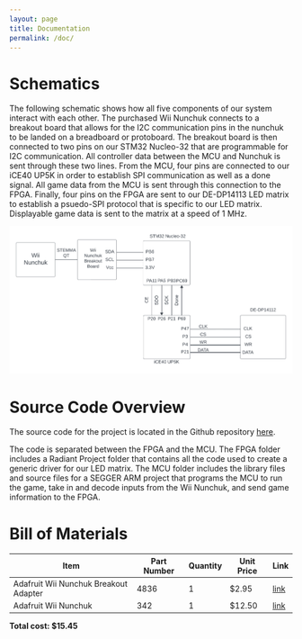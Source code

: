 ```yaml
---
layout: page
title: Documentation
permalink: /doc/
---
```


# Schematics
<!-- Include images of the schematics for your system. They should follow best practices for schematic drawings with all parts and pins clearly labeled. You may draw your schematics either with a software tool or neatly by hand. -->
The following schematic shows how all five components of our system interact with each other. The purchased Wii Nunchuk connects to a breakout board that allows for the I2C communication pins in the nunchuk to be landed on a breadboard or protoboard. The breakout board is then connected to two pins on our STM32 Nucleo-32 that are programmable for I2C communication. All controller data between the MCU and Nunchuk is sent through these two lines. From the MCU, four pins are connected to our iCE40 UP5K in order to establish SPI communication as well as a done signal. All game data from the MCU is sent through this connection to the FPGA. Finally, four pins on the FPGA are sent to our DE-DP14113 LED matrix to establish a psuedo-SPI protocol that is specific to our LED matrix. Displayable game data is sent to the matrix at a speed of 1 MHz.
<div style="text-align: left">
  <img src="docs/assets/schematics/blockdiagram.png" alt="logo" width="800" />
</div>

# Source Code Overview
<!-- This section should include information to describe the organization of the code base and highlight how the code connects. -->
The source code for the project is located in the Github repository [here](https://github.com/Martin5009/amazing_game).

The code is separated between the FPGA and the MCU. The FPGA folder includes a Radiant Project folder that contains all the code used to create a generic driver for our LED matrix. The MCU folder includes the library files and source files for a SEGGER ARM project that programs the MCU to run the game, take in and decode inputs from the Wii Nunchuk, and send game information to the FPGA.

# Bill of Materials
<!-- The bill of materials should include all the parts used in your project along with the prices and links.  -->

| Item | Part Number | Quantity | Unit Price | Link |
| ---- | ----------- | ----- | ---- | ---- |
| Adafruit Wii Nunchuk Breakout Adapter |  4836 | 1 | $2.95 |  [link](https://www.adafruit.com/product/4836) |
| Adafruit Wii Nunchuk |  342 | 1 | $12.50 |  [link](https://www.adafruit.com/product/342) |

**Total cost: $15.45**
